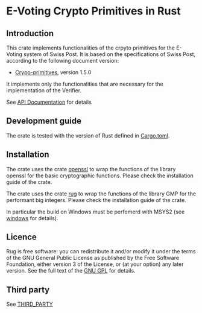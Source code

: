 # E-Voting Crypto Primitives in Rust

## Introduction

This crate implements functionalities of the crpyto primitives for the E-Voting system of Swiss Post. It is based on the specifications of Swiss Post, according to the following document version:

- [Crypo-primitives](https://gitlab.com/swisspost-evoting/crypto-primitives/crypto-primitives), version 1.5.0

It implements only the functionalities that are necessary for the implementation of the Verifier.

See [API Documentation](https://docs.rs/rust_ev_crypto_primitives/) for details

## Development guide

The crate is tested with the version of Rust defined in [Cargo.toml](Cargo.toml).

## Installation

The crate uses the crate [openssl](https://docs.rs/openssl/latest/openssl/) to wrap the functions of the library openssl for the basic cryptographic functions. Please check the installation guide of the crate.

The crate uses the crate [rug](https://crates.io/crates/rug) to wrap the functions of the library GMP for the performant big integers. Please check the installation guide of the crate.

In particular the build on Windows must be perfomerd with MSYS2 (see [windows](https://docs.rs/gmp-mpfr-sys/1.6.4/gmp_mpfr_sys/index.html#building-on-windows) for details).

## Licence

Rug is free software: you can redistribute it and/or modify it under the terms 
of the GNU General Public License as published by the Free Software
Foundation, either version 3 of the License, or (at your option) any later
version. See the full text of the [GNU GPL](LICENSE.md) for details.

## Third party

See [THIRD_PARTY](THIRD_PARTY)

